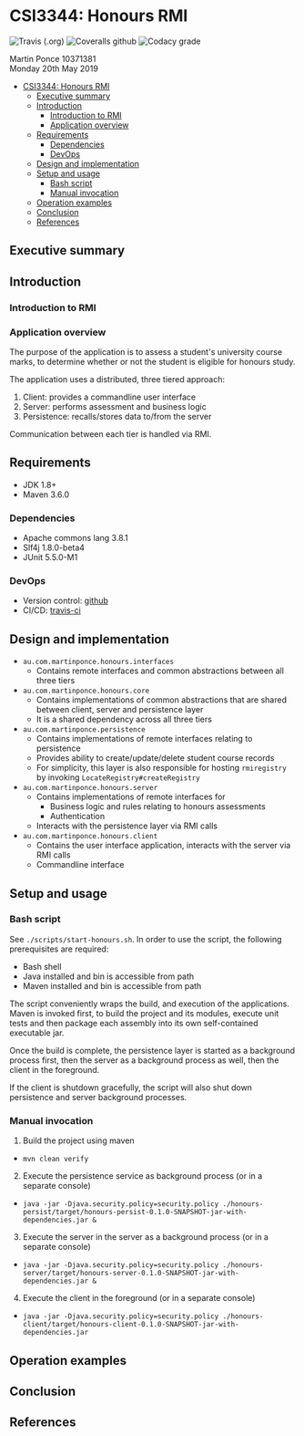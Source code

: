 # CSI3344: Honours RMI

![Travis (.org)](https://img.shields.io/travis/martymcflywa/honours.svg?) ![Coveralls github](https://img.shields.io/coveralls/github/martymcflywa/honours.svg) ![Codacy grade](https://img.shields.io/codacy/grade/220174f7b8e746189207af9988f7ce0b.svg)

Martin Ponce 10371381  
Monday 20th May 2019

- [CSI3344: Honours RMI](#csi3344-honours-rmi)
  - [Executive summary](#executive-summary)
  - [Introduction](#introduction)
    - [Introduction to RMI](#introduction-to-rmi)
    - [Application overview](#application-overview)
  - [Requirements](#requirements)
    - [Dependencies](#dependencies)
    - [DevOps](#devops)
  - [Design and implementation](#design-and-implementation)
  - [Setup and usage](#setup-and-usage)
    - [Bash script](#bash-script)
    - [Manual invocation](#manual-invocation)
  - [Operation examples](#operation-examples)
  - [Conclusion](#conclusion)
  - [References](#references)

## Executive summary

## Introduction

### Introduction to RMI

### Application overview

The purpose of the application is to assess a student's university course marks, to determine whether or not the student is eligible for honours study.

The application uses a distributed, three tiered approach:

1. Client: provides a commandline user interface
2. Server: performs assessment and business logic
3. Persistence: recalls/stores data to/from the server

Communication between each tier is handled via RMI.

## Requirements

- JDK 1.8+
- Maven 3.6.0

### Dependencies

- Apache commons lang 3.8.1
- Slf4j 1.8.0-beta4
- JUnit 5.5.0-M1

### DevOps

- Version control: [github](https://github.com/martymcflywa/honours)
- CI/CD: [travis-ci](https://travis-ci.org/martymcflywa/honours)

## Design and implementation

- `au.com.martinponce.honours.interfaces`
  - Contains remote interfaces and common abstractions between all three tiers
- `au.com.martinponce.honours.core`
  - Contains implementations of common abstractions that are shared between client, server and persistence layer
  - It is a shared dependency across all three tiers
- `au.com.martinponce.persistence`
  - Contains implementations of remote interfaces relating to persistence
  - Provides ability to create/update/delete student course records
  - For simplicity, this layer is also responsible for hosting `rmiregistry` by invoking `LocateRegistry#createRegistry`
- `au.com.martinponce.honours.server`
  - Contains implementations of remote interfaces for
    - Business logic and rules relating to honours assessments
    - Authentication
  - Interacts with the persistence layer via RMI calls
- `au.com.martinponce.honours.client`
  - Contains the user interface application, interacts with the server via RMI calls
  - Commandline interface

## Setup and usage

### Bash script

See `./scripts/start-honours.sh`. In order to use the script, the following prerequisites are required:

- Bash shell
- Java installed and bin is accessible from path
- Maven installed and bin is accessible from path

The script conveniently wraps the build, and execution of the applications. Maven is invoked first, to build the project and its modules, execute unit tests and then package each assembly into its own self-contained executable jar.

Once the build is complete, the persistence layer is started as a background process first, then the server as a background process as well, then the client in the foreground.

If the client is shutdown gracefully, the script will also shut down persistence and server background processes.

### Manual invocation

1. Build the project using maven
  - `mvn clean verify`
2. Execute the persistence service as background process (or in a separate console)
  - `java -jar -Djava.security.policy=security.policy ./honours-persist/target/honours-persist-0.1.0-SNAPSHOT-jar-with-dependencies.jar &`
3. Execute the server in the server as a background process (or in a separate console)
  - `java -jar -Djava.security.policy=security.policy ./honours-server/target/honours-server-0.1.0-SNAPSHOT-jar-with-dependencies.jar &`
4. Execute the client in the foreground (or in a separate console)
  - `java -jar -Djava.security.policy=security.policy ./honours-client/target/honours-client-0.1.0-SNAPSHOT-jar-with-dependencies.jar`

## Operation examples

## Conclusion

## References